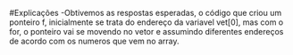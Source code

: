 #Explicações
-Obtivemos as respostas esperadas, o código que criou um ponteiro f, inicialmente se trata do endereço da variavel vet[0], mas com o for, o ponteiro vai se movendo no vetor e assumindo diferentes endereços de acordo com os numeros que vem no array.
